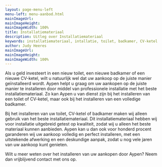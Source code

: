 ```yaml
---
layout: page-menu-left
menu-left: menu-aanbod.html
mainImageUrl:
mainImageHeight:
mainImageWidth: 100%
title: Installatiemateriaal
description: Uitleg over Installatiemateriaal
keywords: installatiemateriaal, intallatie, toilet, badkamer, CV-ketel
author: Judy Heeres
mainImageUrl:
mainImageHeight:
mainImageWidth: 100%
---
```

Als u geld investeert in een nieuw toilet, een nieuwe badkamer of een nieuwe CV-ketel, wilt u natuurlijk wel dat uw aankoop op de juiste manier geïnstalleerd wordt. Aypen helpt u graag om uw aankopen op de juiste manier te installeren door middel van professionele installatie met het beste installatiemateriaal. Zo kan Aypen u van dienst zijn bij het installeren van een toilet of CV-ketel, maar ook bij het installeren van een volledige badkamer.

Bij het installeren van uw toilet, CV-ketel of badkamer maken wij alleen gebruik van het beste installatiemateriaal. Dit installatiemateriaal hebben wij voor installatie uitgebreid getest op kwaliteit, zodat wij u alleen het beste materiaal kunnen aanbieden. Aypen kan u dan ook voor honderd procent garanderen wij uw aankoop volledig en perfect installeren, met een uitstekende afwerking en een deskundige aanpak, zodat u nog vele jaren van uw aankoop kunt genieten.

Wilt u meer weten over het installeren van uw aankopen door Aypen? Neem dan vrijblijvend contact met ons op.
